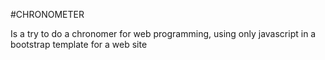 #CHRONOMETER

Is a try to do a chronomer for web programming, using only javascript in a bootstrap template for a web site
